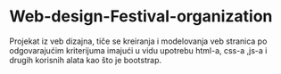 # Web-design-Festival-organization
Projekat iz veb dizajna, tiče se kreiranja i modelovanja veb stranica po odgovarajućim kriterijuma imajući u vidu upotrebu html-a, css-a ,js-a i drugih korisnih alata kao što je bootstrap.
